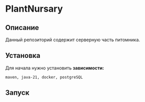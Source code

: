 # PlantNursary
## Описание
Данный репозиторий содержит серверную часть питомника.
## Установка
Для начала нужно установить **зависимости:**

    maven, java-21, docker, postgreSQL

## Запуск